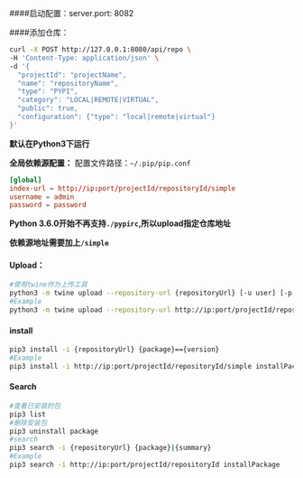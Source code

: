####启动配置：server.port: 8082

####添加仓库：
```bash
curl -X POST http://127.0.0.1:8080/api/repo \
-H 'Content-Type: application/json' \
-d '{
  "projectId": "projectName",
  "name": "repositoryName",
  "type": "PYPI",
  "category": "LOCAL|REMOTE|VIRTUAL",
  "public": true,
  "configuration": {"type": "local|remote|virtual"}
}'
```

<b>默认在Python3下运行  </b>

**全局依赖源配置：**
配置文件路径：`~/.pip/pip.conf`
```conf
[global]
index-url = http://ip:port/projectId/repositoryId/simple
username = admin
password = password
```

**Python 3.6.0开始不再支持`./pypirc`,所以upload指定仓库地址**

**依赖源地址需要加上`/simple`**



#### Upload：

```bash
#使用twine作为上传工具
python3 -m twine upload --repository-url {repositoryUrl} [-u user] [-p password] dist/*
#Example
python3 -m twine upload --repository-url http://ip:port/projectId/repositoryId -u admin -p password dist/*
```



#### install

```bash
pip3 install -i {repositoryUrl} {package}=={version}
#Example
pip3 install -i http://ip:port/projectId/repositoryId/simple installPackage==0.0.1
```



#### Search

```bash
#查看已安装的包
pip3 list
#删除安装包
pip3 uninstall package
#search
pip3 search -i {repositoryUrl} {package}|{summary}
#Example
pip3 search -i http://ip:port/projectId/repositoryId installPackage
```



